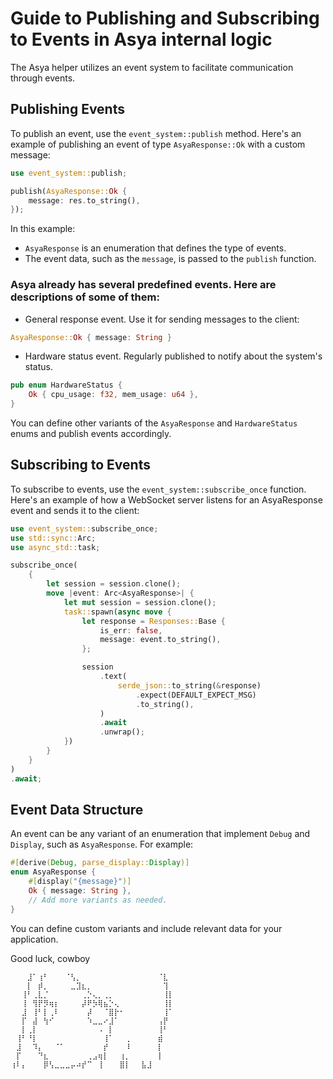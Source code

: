 # Guide to Publishing and Subscribing to Events in Asya internal logic

The Asya helper utilizes an event system to facilitate communication through events. 

## Publishing Events

To publish an event, use the `event_system::publish` method.
Here's an example of publishing an event of type `AsyaResponse::Ok` with a custom message:

```rust
use event_system::publish;

publish(AsyaResponse::Ok {
    message: res.to_string(),
});
```

In this example:
- `AsyaResponse` is an enumeration that defines the type of events.
- The event data, such as the `message`, is passed to the `publish` function.


### Asya already has several predefined events. Here are descriptions of some of them:

- General response event. Use it for sending messages to the client:

```rust
AsyaResponse::Ok { message: String }
```

- Hardware status event. Regularly published to notify about the system's status.

```rust
pub enum HardwareStatus {
    Ok { cpu_usage: f32, mem_usage: u64 },
}
```

You can define other variants of the `AsyaResponse` and `HardwareStatus` enums and publish events accordingly.

## Subscribing to Events

To subscribe to events, use the `event_system::subscribe_once` function.
Here's an example of how a WebSocket server listens for an AsyaResponse event and sends it to the client:

```rust
use event_system::subscribe_once;
use std::sync::Arc;
use async_std::task;

subscribe_once(
    {
        let session = session.clone();
        move |event: Arc<AsyaResponse>| {
            let mut session = session.clone();
            task::spawn(async move {
                let response = Responses::Base {
                    is_err: false,
                    message: event.to_string(),
                };

                session
                    .text(
                        serde_json::to_string(&response)
                            .expect(DEFAULT_EXPECT_MSG)
                            .to_string(),
                    )
                    .await
                    .unwrap();
            })
        }
    }
)
.await;
```

## Event Data Structure

An event can be any variant of an enumeration that implement `Debug` and `Display`, such as `AsyaResponse`. For example:

```rust
#[derive(Debug, parse_display::Display)]
enum AsyaResponse {
    #[display("{message}")]
    Ok { message: String },
    // Add more variants as needed.
}
```

You can define custom variants and include relevant data for your application.

Good luck, cowboy


```
⠀⠀⠀⣸⠁⢰⠃⠀⠀⠀⠈⢣⡀⠀⠀⠀⠀⠀⠀⠀⠀⠀⠀⠀⠀⠀⠀⠈⣇
⠀⠀⠀⡇⠀⡾⡀⠀⠀⠀⠀⣀⣹⣆⡀⠀⠀⠀⠀⠀⠀⠀⠀⠀⠀⠀⠀⠀⢹
⠀⠀⢸⠃⢀⣇⡈⠀⠀⠀⠀⠀⠀⢀⡑⢄⡀⢀⡀⠀⠀⠀⠀⠀⠀⠀⠀⠀⢸⡇
⠀⠀⢸⠀⢻⡟⡻⢶⡆⠀⠀⠀⠀⡼⠟⡳⢿⣦⡑⢄⠀⠀⠀⠀⠀⠀⠀⠀⢸⡇
⠀⠀⣸⠀⢸⠃⡇⢀⠇⠀⠀⠀⠀⠀⡼⠀⠀⠈⣿⡗⠂⠀⠀⠀⠀⠀⠀⠀⢸⠁
⠀⠀⡏⠀⣼⠀⢳⠊⠀⠀⠀⠀⠀⠀⠱⣀⣀⠔⣸⠁⠀⠀⠀⠀⠀⠀⠀⢠⡟
⠀⠀⡇⢀⡇⠀⠀⠀⠀⠀⠀⠀⠀⠀⠀⠀⠠⠀⡇⠀⠀⠀⠀⠀⠀⠀⠀⢸⠃
⠀⢸⠃⠘⡇⠀⠀⠀⠀⠀⠀⠀⠀⠀⠀⠀⠀⢸⠁⠀⠀⢀⠀⠀⠀⠀⠀⣾
⠀⣸⠀⠀⠹⡄⠀⠀⠈⠁⠀⠀⠀⠀⠀⠀⠀⡞⠀⠀⠀⠸⠀⠀⠀⠀⠀⡇
⠀⡏⠀⠀⠀⠙⣆⠀⠀⠀⠀⠀⠀⠀⢀⣠⢶⡇⠀⠀⢰⡀⠀⠀⠀⠀⠀|
⢰⠇⡄⠀⠀⠀⡿⢣⣀⣀⣀⡤⠴⡞⠉⠀⢸⠀⠀⠀⣿⡇⠀⠀⣧⣸ 
```
